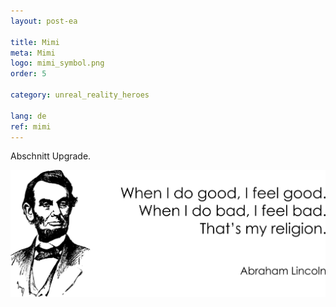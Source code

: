 ```yaml
---
layout: post-ea

title: Mimi
meta: Mimi
logo: mimi_symbol.png
order: 5

category: unreal_reality_heroes

lang: de
ref: mimi
---
```


Abschnitt Upgrade.

<a data-fancybox="gallery" href="/img/programming/Lincoln.png"><img src="/img/programming/Lincoln.png" alt=""></a>
